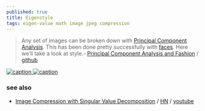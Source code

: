 ```yaml
---
published: true
title: Eigenstyle
tags: eigen-value math image jpeg compression
---
```

> Any set of images can be broken down with [Principal Component Analysis](http://setosa.io/ev/principal-component-analysis/). This has been done pretty successfully with [faces](https://en.wikipedia.org/wiki/Eigenface). Here we’ll take a look at style.- [Principal Component Analysis and Fashion](https://medium.com/hackerati/eigenstyle-8c52cc979029) /  [github](https://github.com/graceavery/Eigenstyle)

[![caption](https://camo.githubusercontent.com/76deac74734eac6536a87e9da382434d82bcbac20d123a579e86c8eb96171b4d/687474703a2f2f677261636561766572792e636f6d2f656967656e7374796c652f365f6f726967696e616c2e706e67) ![caption](https://camo.githubusercontent.com/2f2e055359562af34a96f172a70a81a776d5c53b0d659b927dea620274a0c99d/687474703a2f2f677261636561766572792e636f6d2f656967656e7374796c652f365f7265637265617465642e706e67)](https://github.com/graceavery/Eigenstyle)

### see also
- [Image Compression with Singular Value Decomposition](http://timbaumann.info/svd-image-compression-demo/) / [HN](https://news.ycombinator.com/item?id=34731679) / [youtube](https://www.youtube.com/watch?v=QQ8vxj-9OfQ)

